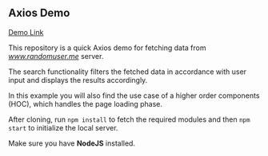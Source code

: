 ## Axios Demo

[Demo Link](https://dbilgili.github.io/Axios-Demo/build/index.html)

This repository is a quick Axios demo for fetching data from _www.randomuser.me_ server.

The search functionality filters the fetched data in accordance with user input and displays the results accordingly.

In this example you will also find the use case of a higher order components (HOC), which handles the page loading phase.

After cloning, run `npm install` to fetch the required modules and then `npm start` to initialize the local server.

Make sure you have **NodeJS** installed.
